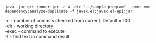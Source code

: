 `java -jar git-runner.jar -c 4 -dir "../sample-program"  -exec mvn dependency:analyze-duplicate -f javax.el:javax.el-api:jar`


-c - number of commits checked from current. Default = 100  
-dir - working directory  
-exec - command to execute  
-f - find text in command result  
